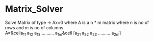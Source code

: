 # Matrix_Solver
Solve Matrix of type -> Ax=0 where A is a n * m matrix where n is no of rows and m is no of columns <br/>
A=&ceila<sub>11</sub> a<sub>12</sub> a<sub>13</sub> .......... a<sub>1m</sub>&ceil
  [a<sub>21</sub> a<sub>22</sub> a<sub>23</sub> .......... a<sub>2m</sub>]

  
